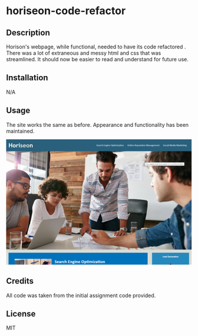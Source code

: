 # horiseon-code-refactor


## Description

Horison's webpage, while functional, needed to have its code refactored . There was a lot of extraneous and messy html and css that was streamlined.
It should now be easier to read and understand for future use.


## Installation
N/A

## Usage

The site works the same as before. Appearance and functionality has been maintained.

![Alt text](image.png)
## Credits
All code was taken from the initial assignment code provided.


## License
MIT

